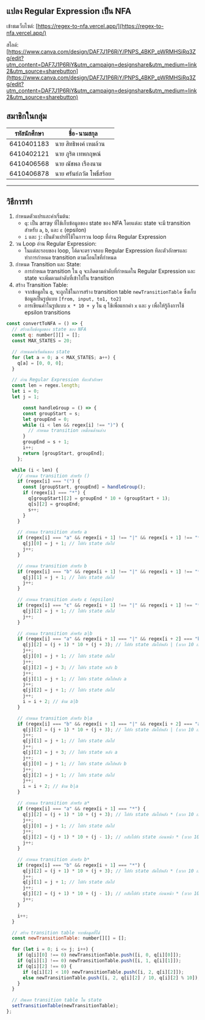 ## แปลง Regular Expression เป็น NFA

เข้าชมเว็บไซต์: [https://regex-to-nfa.vercel.app/](https://regex-to-nfa.vercel.app/)

สไลด์: [https://www.canva.com/design/DAF7J1P6RiY/PNPS_4BKP_pWRMHSiRq3Zg/edit?utm_content=DAF7J1P6RiY&utm_campaign=designshare&utm_medium=link2&utm_source=sharebutton](https://www.canva.com/design/DAF7J1P6RiY/PNPS_4BKP_pWRMHSiRq3Zg/edit?utm_content=DAF7J1P6RiY&utm_campaign=designshare&utm_medium=link2&utm_source=sharebutton)

## สมาชิกในกลุ่ม

| รหัสนักศึกษา | ชื่อ-นามสกุล              |
| ------------ | ------------------------- |
| 6410401183   | นาย สิทธิพงค์ เหมล้วน     |
| 6410402121   | นาย ภูริต เทพกฤษณ์        |
| 6410406568   | นาย ณัชพล เรืองนาม        |
| 6410406878   | นาย ศรันย์ภวัต โพธิ์สร้อย |

<hr>

## วิธีการทำ

1. กำหนดตัวแปรและค่าเริ่มต้น:
   - `q`: เป็น array ที่ใช้เก็บข้อมูลของ state ของ NFA โดยแต่ละ state จะมี transition สำหรับ `a`, `b`, และ `ε` (epsilon)
   - `i` และ `j`: เป็นตัวแปรที่ใช้ในการวน loop ที่อ่าน Regular Expression
2. วน Loop อ่าน Regular Expression:
   - ในแต่ละรอบของ loop, โค้ดจะตรวจสอบ Regular Expression ทีละตัวอักษรและทำการกำหนด transition ตามเงื่อนไขที่กำหนด
3. กำหนด Transition และ State:
   - การกำหนด transition ใน `q` จะเกิดตามลำดับที่กำหนดใน Regular Expression และ state จะเพิ่มตามลำดับที่เข้าไปใน transition
4. สร้าง Transition Table:
   - จากข้อมูลใน `q`, จะถูกใช้ในการสร้าง transition table `newTransitionTable` ซึ่งเก็บข้อมูลเป็นรูปแบบ `[from, input, to1, to2]`
   - การเขียนค่าในรูปแบบ `x * 10 + y` ใน `q` ใช้เพื่อแยกค่า `x` และ `y` เพื่อให้รู้ถึงการใช้ epsilon transitions

```js
const convertToNFA = () => {
  // สร้างเก็บข้อมูลของ state ของ NFA
  const q: number[][] = [];
  const MAX_STATES = 20;

  // กำหนดค่าเริ่มต้นของ state
  for (let a = 0; a < MAX_STATES; a++) {
    q[a] = [0, 0, 0];
  }

  // อ่าน Regular Expression ทีละตัวอักษร
  const len = regex.length;
  let i = 0;
  let j = 1;

      const handleGroup = () => {
      const groupStart = s;
      let groupEnd = 0;
      while (i < len && regex[i] !== ")") {
        // กำหนด transition เหมือนด้านล่าง
      }
      groupEnd = s + 1;
      i++;
      return [groupStart, groupEnd];
    };

  while (i < len) {
    // กำหนด transition สำหรับ ()
    if (regex[i] === "(") {
      const [groupStart, groupEnd] = handleGroup();
      if (regex[i] === "*") {
        q[groupStart][2] = groupEnd * 10 + (groupStart + 1);
        q[s][2] = groupEnd;
        s++;
      }
    }

    // กำหนด transition สำหรับ a
    if (regex[i] === "a" && regex[i + 1] !== "|" && regex[i + 1] !== "*") {
      q[j][0] = j + 1; // ไปยัง state ถัดไป
      j++;
    }

    // กำหนด transition สำหรับ b
    if (regex[i] === "b" && regex[i + 1] !== "|" && regex[i + 1] !== "*") {
      q[j][1] = j + 1; // ไปยัง state ถัดไป
      j++;
    }

    // กำหนด transition สำหรับ ε (epsilon)
    if (regex[i] === "ε" && regex[i + 1] !== "|" && regex[i + 1] !== "*") {
      q[j][2] = j + 1; // ไปยัง state ถัดไป
      j++;
    }

    // กำหนด transition สำหรับ a|b
    if (regex[i] === "a" && regex[i + 1] === "|" && regex[i + 2] === "b") {
      q[j][2] = (j + 1) * 10 + (j + 3); // ไปยัง state ถัดไปหลัง | (บวก 10 เพื่อแยก)
      j++;
      q[j][0] = j + 1; // ไปยัง state ถัดไป
      j++;
      q[j][2] = j + 3; // ไปยัง state หลัง b
      j++;
      q[j][1] = j + 1; // ไปยัง state ถัดไปหลัง a
      j++;
      q[j][2] = j + 1; // ไปยัง state ถัดไป
      j++;
      i = i + 2; // ข้าม a|b
    }

    // กำหนด transition สำหรับ b|a
    if (regex[i] === "b" && regex[i + 1] === "|" && regex[i + 2] === "a") {
      q[j][2] = (j + 1) * 10 + (j + 3); // ไปยัง state ถัดไปหลัง | (บวก 10 เพื่อแยก)
      j++;
      q[j][1] = j + 1; // ไปยัง state ถัดไป
      j++;
      q[j][2] = j + 3; // ไปยัง state หลัง a
      j++;
      q[j][0] = j + 1; // ไปยัง state ถัดไปหลัง b
      j++;
      q[j][2] = j + 1; // ไปยัง state ถัดไป
      j++;
      i = i + 2; // ข้าม b|a
    }

    // กำหนด transition สำหรับ a*
    if (regex[i] === "a" && regex[i + 1] === "*") {
      q[j][2] = (j + 1) * 10 + (j + 3); // ไปยัง state ถัดไปหลัง * (บวก 10 เพื่อแยก)
      j++;
      q[j][0] = j + 1; // ไปยัง state ถัดไป
      j++;
      q[j][2] = (j + 1) * 10 + (j - 1); // กลับไปยัง state ก่อนหน้า * (บวก 10 เพื่อแยก)
      j++;
    }

    // กำหนด transition สำหรับ b*
    if (regex[i] === "b" && regex[i + 1] === "*") {
      q[j][2] = (j + 1) * 10 + (j + 3); // ไปยัง state ถัดไปหลัง * (บวก 10 เพื่อแยก)
      j++;
      q[j][1] = j + 1; // ไปยัง state ถัดไป
      j++;
      q[j][2] = (j + 1) * 10 + (j - 1); // กลับไปยัง state ก่อนหน้า * (บวก 10 เพื่อแยก)
      j++;
    }

    i++;
  }

  // สร้าง transition table จากข้อมูลที่ได้
  const newTransitionTable: number[][] = [];

  for (let i = 0; i <= j; i++) {
    if (q[i][0] !== 0) newTransitionTable.push([i, 0, q[i][0]]);
    if (q[i][1] !== 0) newTransitionTable.push([i, 1, q[i][1]]);
    if (q[i][2] !== 0) {
      if (q[i][2] < 10) newTransitionTable.push([i, 2, q[i][2]]);
      else newTransitionTable.push([i, 2, q[i][2] / 10, q[i][2] % 10]);
    }
  }

  // อัพเดท transition table ใน state
  setTransitionTable(newTransitionTable);
};
```
